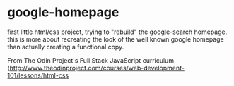 # google-homepage
first little html/css project, trying to "rebuild" the google-search homepage.
this is more about recreating the look of the well known google homepage than actually creating a functional copy.

From The Odin Project's Full Stack JavaScript curriculum (http://www.theodinproject.com/courses/web-development-101/lessons/html-css
